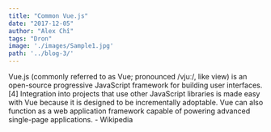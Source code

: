 ```yaml
---
title: "Common Vue.js"
date: "2017-12-05"
author: "Alex Chî"
tags: "Dron"
image: './images/Sample1.jpg'
path: '../blog-3/'
---
```

Vue.js (commonly referred to as Vue; pronounced /vjuː/, like view) is an open-source progressive JavaScript framework for building user interfaces.[4] Integration into projects that use other JavaScript libraries is made easy with Vue because it is designed to be incrementally adoptable. Vue can also function as a web application framework capable of powering advanced single-page applications. - Wikipedia